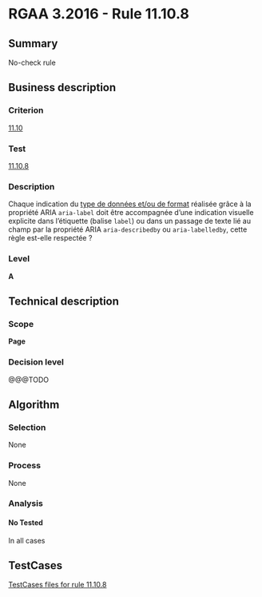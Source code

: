 # RGAA 3.2016 - Rule 11.10.8

## Summary
No-check rule


## Business description

### Criterion
[11.10](http://references.modernisation.gouv.fr/rgaa-accessibilite/criteres.html#crit-11-10)

### Test
[11.10.8](http://references.modernisation.gouv.fr/rgaa-accessibilite/criteres.html#test-11-10-8)

### Description
<div lang="fr">Chaque indication du <a href="http://references.modernisation.gouv.fr/rgaa-accessibilite/glossaire.html#type-et-format-de-donnes">type de donn&#xE9;es et/ou de format</a> r&#xE9;alis&#xE9;e gr&#xE2;ce &#xE0; la propri&#xE9;t&#xE9; ARIA <code lang="en">aria-label</code> doit &#xEA;tre accompagn&#xE9;e d&#x2019;une indication visuelle explicite dans l&#x2019;&#xE9;tiquette (balise <code lang="en">label</code>) ou dans un passage de texte li&#xE9; au champ par la propri&#xE9;t&#xE9; ARIA <code lang="en">aria-describedby</code> ou <code lang="en">aria-labelledby</code>, cette r&#xE8;gle est-elle respect&#xE9;e&nbsp;?</div>

### Level
**A**


## Technical description

### Scope
**Page**

### Decision level
@@@TODO


## Algorithm

### Selection
None

### Process
None

### Analysis

#### No Tested
In all cases


##  TestCases

[TestCases files for rule 11.10.8](https://github.com/Asqatasun/Asqatasun/tree/RGAA_3.2016/rules/rules-rgaa3.2016/src/test/resources/testcases/rgaa32016/Rgaa32016Rule111008/)


